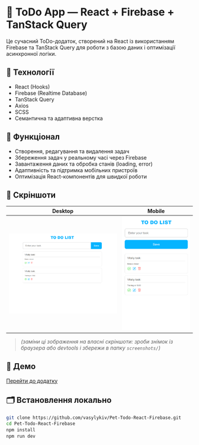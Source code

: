 # 📝 ToDo App — React + Firebase + TanStack Query

Це сучасний ToDo-додаток, створений на React із використанням Firebase та TanStack Query для роботи з базою даних і оптимізації асинхронної логіки.

## 🔧 Технології
- React (Hooks)
- Firebase (Realtime Database)
- TanStack Query
- Axios
- SCSS
- Семантична та адаптивна верстка

## 🚀 Функціонал
- Створення, редагування та видалення задач
- Збереження задач у реальному часі через Firebase
- Завантаження даних та обробка станів (loading, error)
- Адаптивність та підтримка мобільних пристроїв
- Оптимізація React-компонентів для швидкої роботи

## 📸 Скріншоти

| Desktop | Mobile |
|--------|--------|
| ![Desktop](desktop.png) | ![Mobile](mobile.png) |

> *(заміни ці зображення на власні скріншоти: зроби знімок із браузера або devtools і збережи в папку `screenshots/`)*

## 🔗 Демо
[Перейти до додатку](https://vasylykiv.github.io/Pet-Todo-React-Firebase/)

## 🗂️ Встановлення локально

```bash
git clone https://github.com/vasylykiv/Pet-Todo-React-Firebase.git
cd Pet-Todo-React-Firebase
npm install
npm run dev
